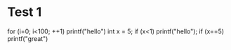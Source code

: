 # Test 1
for (i=0; i<100; ++1) printf("hello")
int x = 5;
if (x<1)
  printf("hello");
if (x==5)
  printf("great")
